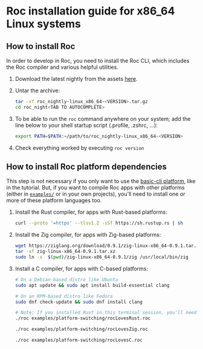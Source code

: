 # Roc installation guide for x86_64 Linux systems

## How to install Roc

In order to develop in Roc, you need to install the Roc CLI,
which includes the Roc compiler and various helpful utilities.

1. Download the latest nightly from the assets [here](https://github.com/roc-lang/roc/releases).

1. Untar the archive:

    ```sh
    tar -xf roc_nightly-linux_x86_64-<VERSION>.tar.gz
    cd roc_night<TAB TO AUTOCOMPLETE>
    ```

1. To be able to run the `roc` command anywhere on your system; add the line below to your shell startup script (.profile, .zshrc, ...):
    ```sh
    export PATH=$PATH:~/path/to/roc_nightly-linux_x86_64-<VERSION>
    ```

1. Check everything worked by executing `roc version`

## How to install Roc platform dependencies

This step is not necessary if you only want to use the [basic-cli platform](https://github.com/roc-lang/basic-cli), like in the tutorial.
But, if you want to compile Roc apps with other platforms (either in [`examples/`](https://github.com/roc-lang/roc/tree/main/examples) or in your own projects),
you'll need to install one or more of these platform languages too.

1. Install the Rust compiler, for apps with Rust-based platforms:

    ```sh
    curl --proto '=https' --tlsv1.2 -sSf https://sh.rustup.rs | sh
    ```

1. Install the Zig compiler, for apps with Zig-based platforms:

    ```sh
    wget https://ziglang.org/download/0.9.1/zig-linux-x86_64-0.9.1.tar.xz
    tar -xf zig-linux-x86_64-0.9.1.tar.xz
    sudo ln -s  $(pwd)/zig-linux-x86_64-0.9.1/zig /usr/local/bin/zig
    ```

1. Install a C compiler, for apps with C-based platforms:

    ```sh
    # On a Debian-based distro like Ubuntu
    sudo apt update && sudo apt install build-essential clang
    
    # On an RPM-based distro like Fedora
    sudo dnf check-update && sudo dnf install clang
    ```

    ```sh
    # Note: If you installed Rust in this terminal session, you'll need to open a new one first!
    ./roc examples/platform-switching/rocLovesRust.roc

    ./roc examples/platform-switching/rocLovesZig.roc

    ./roc examples/platform-switching/rocLovesC.roc
    ```
